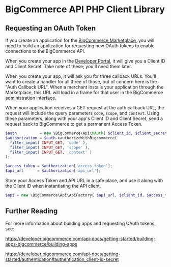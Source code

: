 # BigCommerce API PHP Client Library

## Requesting an OAuth Token

If you create an application for the [BigCommerce Marketplace](https://www.bigcommerce.com/apps/),
you will need to build an application for requesting new OAuth tokens to
enable connections to the BigCommerce API.

When you create your app in the [Developer Portal](https://devtools.bigcommerce.com/my/apps),
it will give you a Client ID and Client Secret. Take note of these; you'll
need them later.

When you create your app, it will ask you for three callback URLs. You'll want
to create a handler for all three of those, but of concern here is the
"Auth Callback URL". When a merchant installs your application through
the Marketplace, this URL will load in a frame for that user in the BigCommerce
administration interface.

When your application receives a GET request at the auth callback URL,
the request will include the query parameters `code`, `scope`, and `context`.
Using these parameters, along with your app's Client ID and Client Secret,
send a request back to BigCommerce to get a permanent Access Token.

```php
$auth          = new \BigCommerce\Api\OAuth( $client_id, $client_secret );
$authorization = $auth->authorizeWithBigcommerce( 
  filter_input( INPUT_GET, 'code' ),
  filter_input( INPUT_GET, 'scope' ),
  filter_input( INPUT_GET, 'context' )
);

$access_token = $authorization['access_token'];
$api_url      = $authorization['api_url'];

```

Store your Access Token and API URL in a safe place, and use it along with the Client ID
when instantiating the API client.

```php
$api = new \BigCommerce\Api\ApiFactory( $api_url, $client_id, $access_token, $client_secret );
```

## Further Reading

For more information about building apps and requesting OAuth tokens, see:

https://developer.bigcommerce.com/api-docs/getting-started/building-apps-bigcommerce/building-apps

https://developer.bigcommerce.com/api-docs/getting-started/authentication#authentication_client-id-secret

